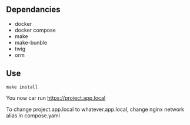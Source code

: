 ## Dependancies

- docker
- docker compose
- make
- make-bunble
- twig
- orm


## Use

```shell
make install
```

You now car run https://project.app.local


To change project.app.local to whatever.app.local, change nginx network alias in compose.yaml
